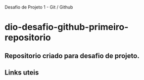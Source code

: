 Desafio de Projeto 1 - Git / Github
# dio-desafio-github-primeiro-repositorio

## Repositorio criado para desafio de projeto.

## Links uteis 
